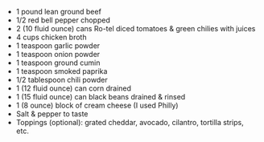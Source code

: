 - 1 pound lean ground beef 
- 1/2 red bell pepper chopped
- 2 (10 fluid ounce) cans Ro-tel diced tomatoes & green chilies with juices
- 4 cups chicken broth
- 1 teaspoon garlic powder
- 1 teaspoon onion powder
- 1 teaspoon ground cumin
- 1 teaspoon smoked paprika
- 1/2 tablespoon chili powder
- 1 (12 fluid ounce) can corn drained
- 1 (15 fluid ounce) can black beans drained & rinsed
- 1 (8 ounce) block of cream cheese (I used Philly)
- Salt & pepper to taste
- Toppings (optional): grated cheddar, avocado, cilantro, tortilla strips, etc.
